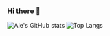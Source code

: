 ### Hi there 👋

  ![Ale's GitHub stats](https://github-readme-stats.vercel.app/api?username=alejandroit2019\&include_all_commits=true)
  ![Top Langs](https://github-readme-stats.vercel.app/api/top-langs/?username=alejandroit2019\&layout=compact\&theme=dark)
  

<!--
**AlejandroIt2019/AlejandroIt2019** is a ✨ _special_ ✨ repository because its `README.md` (this file) appears on your GitHub profile.

Here are some ideas to get you started:

- 🔭 I’m currently working on ...
- 🌱 I’m currently learning ...
- 👯 I’m looking to collaborate on ...
- 🤔 I’m looking for help with ...
- 💬 Ask me about ...
- 📫 How to reach me: ...
- 😄 Pronouns: ...
- ⚡ Fun fact: ...
-->
